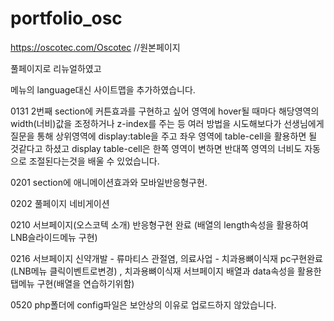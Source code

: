 # portfolio_osc

https://oscotec.com/Oscotec 
//원본페이지


풀페이지로 리뉴얼하였고 

메뉴의 language대신 사이트맵을 추가하였습니다.

0131 2번째 section에 커튼효과를 구현하고 싶어 영역에 hover될 때마다 해당영역의 width(너비)값을 조정하거나
z-index를 주는 등 여러 방법을 시도해보다가 선생님에게 질문을 통해 상위영역에 display:table을 주고 좌우 영역에 table-cell을 활용하면 될 것같다고 하셨고 
display table-cell은 한쪽 영역이 변하면 반대쪽 영역의 너비도 자동으로 조절된다는것을 배울 수 있었습니다.

0201 section에 애니메이션효과와 모바일반응형구현.

0202 풀페이지 네비게이션 

0210 서브페이지(오스코텍 소개) 반응형구현 완료 (배열의 length속성을 활용하여 LNB슬라이드메뉴 구현)

0216 서브페이지 신약개발 - 류마티스 관절염, 의료사업 - 치과용뼈이식재 pc구현완료 
(LNB메뉴 클릭이벤트로변경)
, 치과용뼈이식재 서브페이지 배열과 data속성을 활용한 탭메뉴 구현(배열을 연습하기위함)

0520 php폴더에 config파일은 보안상의 이유로 업로드하지 않았습니다.
